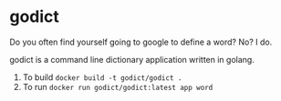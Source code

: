 # godict

Do you often find yourself going to google to define a word? No? I do.

godict is a command line dictionary application written in golang.

1. To build `docker build -t godict/godict .`
1. To run `docker run godict/godict:latest app word`
